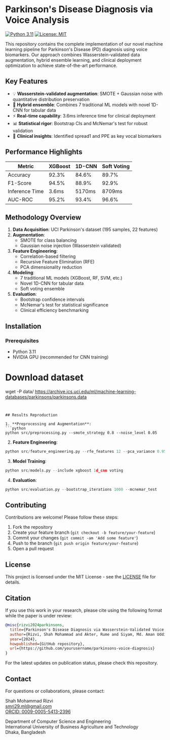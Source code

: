 # Parkinson's Disease Diagnosis via Voice Analysis

[![Python 3.11](https://img.shields.io/badge/Python-3.11-blue.svg)](https://www.python.org/)
[![License: MIT](https://img.shields.io/badge/License-MIT-yellow.svg)](https://opensource.org/licenses/MIT)

This repository contains the complete implementation of our novel machine learning pipeline for Parkinson's Disease (PD) diagnosis using voice biomarkers. Our approach combines Wasserstein-validated data augmentation, hybrid ensemble learning, and clinical deployment optimization to achieve state-of-the-art performance.

## Key Features

- 💡 **Wasserstein-validated augmentation**: SMOTE + Gaussian noise with quantitative distribution preservation
- 🧠 **Hybrid ensemble**: Combines 7 traditional ML models with novel 1D-CNN for tabular data
- ⚡ **Real-time capability**: 3.6ms inference time for clinical deployment
- 📊 **Statistical rigor**: Bootstrap CIs and McNemar's test for robust validation
- 🏥 **Clinical insights**: Identified spread1 and PPE as key vocal biomarkers

## Performance Highlights

| Metric          | XGBoost | 1D-CNN | Soft Voting |
|-----------------|---------|--------|-------------|
| Accuracy        | 92.3%   | 84.6%  | 89.7%       |
| F1-Score        | 94.5%   | 88.9%  | 92.9%       |
| Inference Time  | 3.6ms   | 5170ms | 8709ms      |
| AUC-ROC         | 95.2%   | 93.4%  | 96.6%       |

## Methodology Overview

1. **Data Acquisition**: UCI Parkinson's dataset (195 samples, 22 features)
2. **Augmentation**: 
   - SMOTE for class balancing
   - Gaussian noise injection (Wasserstein validated)
3. **Feature Engineering**:
   - Correlation-based filtering
   - Recursive Feature Elimination (RFE)
   - PCA dimensionality reduction
4. **Modeling**:
   - 7 traditional ML models (XGBoost, RF, SVM, etc.)
   - Novel 1D-CNN for tabular data
   - Soft voting ensemble
5. **Evaluation**:
   - Bootstrap confidence intervals
   - McNemar's test for statistical significance
   - Clinical efficiency benchmarking

## Installation

### Prerequisites
- Python 3.11
- NVIDIA GPU (recommended for CNN training)

# Download dataset
wget -P data/ https://archive.ics.uci.edu/ml/machine-learning-databases/parkinsons/parkinsons.data
```


## Results Reproduction

1. **Preprocessing and Augmentation**:
```python
python src/preprocessing.py --smote_strategy 0.8 --noise_level 0.05
```

2. **Feature Engineering**:
```python
python src/feature_engineering.py --rfe_features 12 --pca_variance 0.95
```

3. **Model Training**:
```python
python src/models.py --include xgboost 1d_cnn voting
```

4. **Evaluation**:
```python
python src/evaluation.py --bootstrap_iterations 1000 --mcnemar_test
```

## Contributing

Contributions are welcome! Please follow these steps:

1. Fork the repository
2. Create your feature branch (`git checkout -b feature/your-feature`)
3. Commit your changes (`git commit -am 'Add some feature'`)
4. Push to the branch (`git push origin feature/your-feature`)
5. Open a pull request

## License

This project is licensed under the MIT License - see the [LICENSE](LICENSE) file for details.

## Citation

If you use this work in your research, please cite using the following format while the paper is under review:

```bibtex
@misc{rizvi2024parkinsons,
  title={Parkinson's Disease Diagnosis via Wasserstein-Validated Voice Augmentation and Hybrid Ensemble Learning},
  author={Rizvi, Shah Mohammad and Akter, Rume and Siyam, Md. Aman Uddin and Shorna, Sumaiya Alam and Dey, Puja},
  year={2024},
  howpublished={GitHub repository},
  url={https://github.com/yourusername/parkinsons-voice-diagnosis}
}
```

For the latest updates on publication status, please check this repository.

## Contact

For questions or collaborations, please contact:

Shah Mohammad Rizvi  
[smri29.ml@gmail.com](mailto:smri29.ml@gmail.com)  
[ORCID: 0009-0005-5413-2396](https://orcid.org/0009-0005-5413-2396)

Department of Computer Science and Engineering  
International University of Business Agriculture and Technology  
Dhaka, Bangladesh
